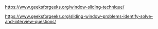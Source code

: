 https://www.geeksforgeeks.org/window-sliding-technique/

https://www.geeksforgeeks.org/sliding-window-problems-identify-solve-and-interview-questions/
